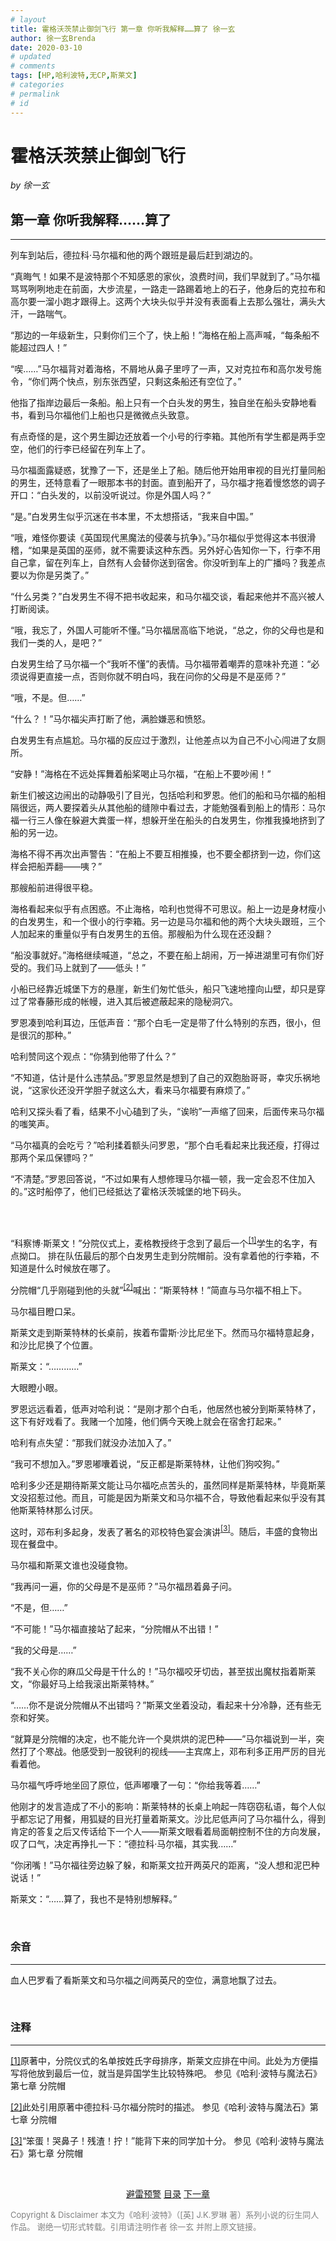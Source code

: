 ```yaml
---
# layout
title: 霍格沃茨禁止御剑飞行 第一章 你听我解释……算了 徐一玄
author: 徐一玄Brenda
date: 2020-03-10
# updated
# comments
tags: [HP,哈利波特,无CP,斯莱文]
# categories
# permalink
# id
---
```

# 霍格沃茨禁止御剑飞行

*by 徐一玄*

## 第一章 你听我解释……算了
---
列车到站后，德拉科·马尔福和他的两个跟班是最后赶到湖边的。

“真晦气！如果不是波特那个不知感恩的家伙，浪费时间，我们早就到了。”马尔福骂骂咧咧地走在前面，大步流星，一路走一路踢着地上的石子，他身后的克拉布和高尔要一溜小跑才跟得上。这两个大块头似乎并没有表面看上去那么强壮，满头大汗，一路喘气。

“那边的一年级新生，只剩你们三个了，快上船！”海格在船上高声喊，“每条船不能超过四人！”

“喫……”马尔福背对着海格，不屑地从鼻子里哼了一声，又对克拉布和高尔发号施令，“你们两个快点，别东张西望，只剩这条船还有空位了。”

他指了指岸边最后一条船。船上只有一个白头发的男生，独自坐在船头安静地看书，看到马尔福他们上船也只是微微点头致意。

有点奇怪的是，这个男生脚边还放着一个小号的行李箱。其他所有学生都是两手空空，他们的行李已经留在列车上了。

马尔福面露疑惑，犹豫了一下，还是坐上了船。随后他开始用审视的目光打量同船的男生，还特意看了一眼那本书的封面。直到船开了，马尔福才拖着慢悠悠的调子开口：“白头发的，以前没听说过。你是外国人吗？”

“是。”白发男生似乎沉迷在书本里，不太想搭话，“我来自中国。”

“哦，难怪你要读《英国现代黑魔法的侵袭与抗争》。”马尔福似乎觉得这本书很滑稽，“如果是英国的巫师，就不需要读这种东西。另外好心告知你一下，行李不用自己拿，留在列车上，自然有人会替你送到宿舍。你没听到车上的广播吗？我差点要以为你是另类了。”

“什么另类？”白发男生不得不把书收起来，和马尔福交谈，看起来他并不高兴被人打断阅读。

“哦，我忘了，外国人可能听不懂。”马尔福居高临下地说，“总之，你的父母也是和我们一类的人，是吧？”

白发男生给了马尔福一个“我听不懂”的表情。马尔福带着嘲弄的意味补充道：“必须说得更直接一点，否则你就不明白吗，我在问你的父母是不是巫师？”

“哦，不是。但……”

“什么？！”马尔福尖声打断了他，满脸嫌恶和愤怒。

白发男生有点尴尬。马尔福的反应过于激烈，让他差点以为自己不小心闯进了女厕所。

“安静！”海格在不远处挥舞着船桨喝止马尔福，“在船上不要吵闹！”

新生们被这边闹出的动静吸引了目光，包括哈利和罗恩。他们的船和马尔福的船相隔很远，两人要探着头从其他船的缝隙中看过去，才能勉强看到船上的情形：马尔福一行三人像在躲避大粪蛋一样，想躲开坐在船头的白发男生，你推我搡地挤到了船的另一边。

海格不得不再次出声警告：“在船上不要互相推搡，也不要全都挤到一边，你们这样会把船弄翻——咦？”

那艘船前进得很平稳。

海格看起来似乎有点困惑。不止海格，哈利也觉得不可思议。船上一边是身材瘦小的白发男生，和一个很小的行李箱。另一边是马尔福和他的两个大块头跟班，三个人加起来的重量似乎有白发男生的五倍。那艘船为什么现在还没翻？

“船没事就好。”海格继续喊道，“总之，不要在船上胡闹，万一掉进湖里可有你们好受的。我们马上就到了——低头！”

小船已经靠近城堡下方的悬崖，新生们匆忙低头，船只飞速地撞向山壁，却只是穿过了常春藤形成的帐幔，进入其后被遮蔽起来的隐秘洞穴。

罗恩凑到哈利耳边，压低声音：“那个白毛一定是带了什么特别的东西，很小，但是很沉的那种。”

哈利赞同这个观点：“你猜到他带了什么？”

“不知道，估计是什么违禁品。”罗恩显然是想到了自己的双胞胎哥哥，幸灾乐祸地说，“这家伙还没开学胆子就这么大，看来马尔福要有麻烦了。”

哈利又探头看了看，结果不小心磕到了头，“诶哟”一声缩了回来，后面传来马尔福的嗤笑声。

“马尔福真的会吃亏？”哈利揉着额头问罗恩，“那个白毛看起来比我还瘦，打得过那两个呆瓜保镖吗？”

“不清楚。”罗恩回答说，“不过如果有人想修理马尔福一顿，我一定会忍不住加入的。”这时船停了，他们已经抵达了霍格沃茨城堡的地下码头。

<br>
<br>

“科察博·斯莱文！”分院仪式上，麦格教授终于念到了最后一个<span id="[1]原文"><sup>[[1]](#[1])</sup>学生的名字，有点拗口。
排在队伍最后的那个白发男生走到分院帽前。没有拿着他的行李箱，不知道是什么时候放在哪了。

分院帽“几乎刚碰到他的头就”<span id="[2]原文"><sup>[[2]](#[2])</sup>喊出：“斯莱特林！”简直与马尔福不相上下。

马尔福目瞪口呆。

斯莱文走到斯莱特林的长桌前，挨着布雷斯·沙比尼坐下。然而马尔福特意起身，和沙比尼换了个位置。

斯莱文：“…………”

大眼瞪小眼。

罗恩远远看着，低声对哈利说：“是刚才那个白毛，他居然也被分到斯莱特林了，这下有好戏看了。我赌一个加隆，他们俩今天晚上就会在宿舍打起来。”

哈利有点失望：“那我们就没办法加入了。”

“我可不想加入。”罗恩嘟囔着说，“反正都是斯莱特林，让他们狗咬狗。”

哈利多少还是期待斯莱文能让马尔福吃点苦头的，虽然同样是斯莱特林，毕竟斯莱文没招惹过他。而且，可能是因为斯莱文和马尔福不合，导致他看起来似乎没有其他斯莱特林那么讨厌。

这时，邓布利多起身，发表了著名的邓校特色宴会演讲<span id="[3]原文"><sup>[[3]](#[3])</sup>。随后，丰盛的食物出现在餐盘中。

马尔福和斯莱文谁也没碰食物。

“我再问一遍，你的父母是不是巫师？”马尔福昂着鼻子问。

“不是，但……”

“不可能！”马尔福直接站了起来，“分院帽从不出错！”

“我的父母是……”

“我不关心你的麻瓜父母是干什么的！”马尔福咬牙切齿，甚至拔出魔杖指着斯莱文，“你最好马上给我滚出斯莱特林。”

“……你不是说分院帽从不出错吗？”斯莱文坐着没动，看起来十分冷静，还有些无奈和好笑。

“就算是分院帽的决定，也不能允许一个臭烘烘的泥巴种——”马尔福说到一半，突然打了个寒战。他感受到一股锐利的视线——主宾席上，邓布利多正用严厉的目光看着他。

马尔福气呼呼地坐回了原位，低声嘟囔了一句：“你给我等着……”

他刚才的发言造成了不小的影响：斯莱特林的长桌上响起一阵窃窃私语，每个人似乎都忘记了用餐，用狐疑的目光打量着斯莱文。沙比尼低声问了马尔福什么，得到肯定的答复之后又传话给下一个人——斯莱文眼看着局面朝控制不住的方向发展，叹了口气，决定再挣扎一下：“德拉科·马尔福，其实我……”

“你闭嘴！”马尔福往旁边躲了躲，和斯莱文拉开两英尺的距离，“没人想和泥巴种说话！”

斯莱文：“……算了，我也不是特别想解释。”

<br>

<div class="footnote">

### 余音
---
血人巴罗看了看斯莱文和马尔福之间两英尺的空位，满意地飘了过去。
</div>

<br>

<div class="footnote">

### 注释
---
<span id="[1]">[[1]](#[1]原文)原著中，分院仪式的名单按姓氏字母排序，斯莱文应排在中间。此处为方便描写将他放到最后一位，就当是异国学生比较特殊吧。
参见《哈利·波特与魔法石》第七章 分院帽

<span id="[2]">[[2]](#[2]原文)此处引用原著中德拉科·马尔福分院时的描述。
参见《哈利·波特与魔法石》第七章 分院帽

<span id="[3]">[[3]](#[3]原文)“笨蛋！哭鼻子！残渣！拧！”能背下来的同学加十分。
参见《哈利·波特与魔法石》第七章 分院帽

</div>

<br>

<center>

[避雷预警](00_000_避雷预警.html) [目录](01_000_目录.html) [下一章](01_002_第二章_“级长”选拔.html)
</center>

<font color=gray size=2>

Copyright & Disclaimer
本文为《哈利·波特》（[英] J.K.罗琳 著）系列小说的衍生同人作品。
谢绝一切形式转载。引用请注明作者 徐一玄 并附上原文链接。
</font>